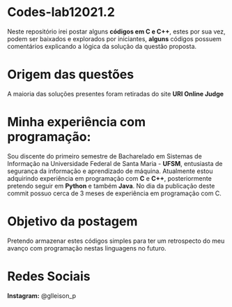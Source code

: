 # Codes-lab12021.2

 Neste repositório irei postar alguns **códigos em C e C++**, estes por sua vez, podem ser baixados e explorados por iniciantes, **alguns** códigos possuem comentários explicando a lógica da solução da questão proposta. 

# Origem das questões

A maioria das soluções presentes foram retiradas do site **URI Online Judge**

# Minha experiência com programação:

Sou discente do primeiro semestre de Bacharelado em Sistemas de Informação na Universidade Federal de Santa Maria - **UFSM**, entusiasta de segurança da informação e aprendizado de máquina. Atualmente estou adquirindo experiência em programação com **C** e **C++**, posteriormente pretendo seguir em **Python** e também **Java**. No dia da publicação deste commit possuo cerca de 3 meses de experiência em programação com C. 

# Objetivo da postagem

Pretendo armazenar estes códigos simples para ter um retrospecto do meu avanço com programação nestas linguagens no futuro. 

# Redes Sociais

**Instagram:** @glleison_p
